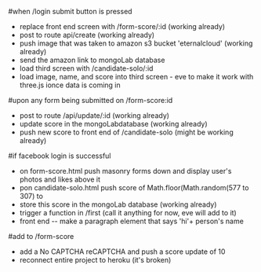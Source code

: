 #when /login submit button is pressed

- replace front end screen with /form-score/:id (working already)
- post to route api/create (working already)
- push image that was taken to amazon s3 bucket 'eternalcloud' (working already)
- send the amazon link to mongoLab database
- load third screen with /candidate-solo/:id
- load image, name, and score into third screen - eve to make it work with three.js ionce data is coming in

#upon any form being submitted on /form-score:id

- post to route /api/update/:id (working already)
- update score in the mongoLabdatabase (working already)
- push new score to front end of /candidate-solo (might be working already)

#if facebook login is successful

- on form-score.html push masonry forms down and display user's photos and likes above it
- pon candidate-solo.html push score of Math.floor(Math.random(577 to 307) to
- store this score in the mongoLab database (working already)
- trigger a function in /first (call it anything for now, eve will add to it)
- front end -- make a paragraph element that says 'hi'+ person's name


#add to /form-score
- add a No CAPTCHA reCAPTCHA and push a score update of 10
- reconnect entire project to heroku (it's broken)

